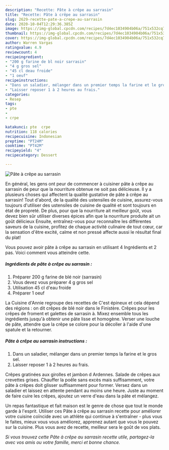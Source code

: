 ```yaml
---
description: "Recette: Pâte à crêpe au sarrasin"
title: "Recette: Pâte à crêpe au sarrasin"
slug: 2629-recette-pate-a-crepe-au-sarrasin
date: 2020-10-04T12:29:36.385Z
image: https://img-global.cpcdn.com/recipes/7d4ec1034904b06a/751x532cq70/pate-a-crepe-au-sarrasin-photo-principale-de-la-recette.jpg
thumbnail: https://img-global.cpcdn.com/recipes/7d4ec1034904b06a/751x532cq70/pate-a-crepe-au-sarrasin-photo-principale-de-la-recette.jpg
cover: https://img-global.cpcdn.com/recipes/7d4ec1034904b06a/751x532cq70/pate-a-crepe-au-sarrasin-photo-principale-de-la-recette.jpg
author: Warren Vargas
ratingvalue: 4.9
reviewcount: 4
recipeingredient:
- "200 g farine de bl noir sarrasin"
- "4 g gros sel"
- "45 cl deau froide"
- "1 oeuf"
recipeinstructions:
- "Dans un saladier, mélanger dans un premier temps la farine et le gros sel."
- "Laisser reposer 1 à 2 heures au frais."
categories:
- Resep
tags:
- pte
- 
- crpe

katakunci: pte  crpe 
nutrition: 118 calories
recipecuisine: Indonesian
preptime: "PT24M"
cooktime: "PT42M"
recipeyield: "4"
recipecategory: Dessert

---
```



![Pâte à crêpe au sarrasin](https://img-global.cpcdn.com/recipes/7d4ec1034904b06a/751x532cq70/pate-a-crepe-au-sarrasin-photo-principale-de-la-recette.jpg)

En général, les gens ont peur de commencer à cuisiner pâte à crêpe au sarrasin de peur que la nourriture obtenue ne soit pas délicieuse. Il y a plusieurs choses qui affectent la qualité gustative de pâte à crêpe au sarrasin! Tout d'abord, de la qualité des ustensiles de cuisine, assurez-vous toujours d'utiliser des ustensiles de cuisine de qualité et sont toujours en état de propreté. De plus, pour que la nourriture ait meilleur goût, vous devez bien sûr utiliser diverses épices afin que la nourriture produite ait un goût délicieux Ensuite, entraînez-vous pour reconnaître les différentes saveurs de la cuisine, profitez de chaque activité culinaire de tout cœur, car la sensation d'être excité, calme et non pressé affecte aussi le résultat final du plat!

<!--inarticleads1-->

Vous pouvez avoir pâte à crêpe au sarrasin en utilisant 4 Ingrédients et 2 pas. Voici comment vous atteindre cette.

##### Ingrédients de pâte à crêpe au sarrasin :

1. Préparer 200 g farine de blé noir (sarrasin)
1. Vous devez vous préparer 4 g gros sel
1. Utilisation 45 cl d&#39;eau froide
1. Préparer 1 oeuf


La Cuisine d&#39;Annie regroupe des recettes de C&#39;est épineux et cela dépend des régions : on dit crêpes de blé noir dans le Finistère. Crêpes pour les crêpes de froment et galettes de sarrasin à. Mixez ensemble tous les ingrédients jusqu&#39;à obtenir une pâte lisse et homogène. Verser une louche de pâte, attendre que la crêpe se colore pour la décoller à l&#39;aide d&#39;une spatule et la retourner. 

<!--inarticleads2-->

##### Pâte à crêpe au sarrasin instructions :

1. Dans un saladier, mélanger dans un premier temps la farine et le gros sel.
1. Laisser reposer 1 à 2 heures au frais.


Crêpes gratinées aux girolles et jambon d Ardennes. Salade de crêpes aux crevettes grises. Chauffer la poêle sans excès mais suffisamment, votre pâte à crêpes doit glisser suffisamment pour former. Versez dans un saladier et laissez en attente pendant au moins une heure. Juste au moment de faire cuire les crêpes, ajoutez un verre d&#39;eau dans la pâte et mélangez. 

<!--inarticleads1-->

<p>
Un repas fantastique et fait maison est le genre de chose que tout le monde garde à l'esprit. Utiliser ces Pâte à crêpe au sarrasin recette pour améliorer votre cuisine coïncide avec un athlète qui continue à s'entraîner - plus vous le faites, mieux vous vous améliorez, apprenez autant que vous le pouvez sur la cuisine. Plus vous avez de recette, meilleur sera le goût de vos plats.
</p>

<p>
<i>Si vous trouvez cette Pâte à crêpe au sarrasin recette utile, partagez-la avec vos amis ou votre famille, merci et bonne chance.</i>
</p>
